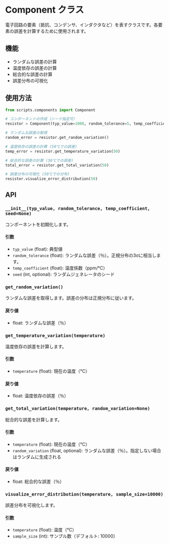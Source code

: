 # Component クラス

電子回路の要素（抵抗、コンデンサ、インダクタなど）を表すクラスです。各要素の誤差を計算するために使用されます。

## 機能

- ランダムな誤差の計算
- 温度依存の誤差の計算
- 総合的な誤差の計算
- 誤差分布の可視化

## 使用方法

```python
from scripts.components import Component

# コンポーネントの作成（シード指定可）
resistor = Component(typ_value=1000, random_tolerance=5, temp_coefficient=100, seed=42)

# ランダムな誤差の取得
random_error = resistor.get_random_variation()

# 温度依存の誤差の計算 (50℃での誤差)
temp_error = resistor.get_temperature_variation(50)

# 総合的な誤差の計算 (50℃での誤差)
total_error = resistor.get_total_variation(50)

# 誤差分布の可視化 (50℃での分布)
resistor.visualize_error_distribution(50)
```

## API

### `__init__(typ_value, random_tolerance, temp_coefficient, seed=None)`

コンポーネントを初期化します。

#### 引数

- `typ_value` (float): 典型値
- `random_tolerance` (float): ランダムな誤差（％）。正規分布の3σに相当します。
- `temp_coefficient` (float): 温度係数（ppm/℃）
- `seed` (int, optional): ランダムジェネレータのシード

### `get_random_variation()`

ランダムな誤差を取得します。誤差の分布は正規分布に従います。

#### 戻り値

- float: ランダムな誤差（％）

### `get_temperature_variation(temperature)`

温度依存の誤差を計算します。

#### 引数

- `temperature` (float): 現在の温度（℃）

#### 戻り値

- float: 温度依存の誤差（％）

### `get_total_variation(temperature, random_variation=None)`

総合的な誤差を計算します。

#### 引数

- `temperature` (float): 現在の温度（℃）
- `random_variation` (float, optional): ランダムな誤差（％）。指定しない場合はランダムに生成される

#### 戻り値

- float: 総合的な誤差（％）

### `visualize_error_distribution(temperature, sample_size=10000)`

誤差分布を可視化します。

#### 引数

- `temperature` (float): 温度（℃）
- `sample_size` (int): サンプル数（デフォルト: 10000）